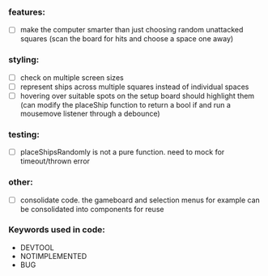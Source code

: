 ### features:
- [ ] make the computer smarter than just choosing random unattacked squares (scan the board for hits and choose a space one away)

### styling:
- [ ] check on multiple screen sizes
- [ ] represent ships across multiple squares instead of individual spaces
- [ ] hovering over suitable spots on the setup board should highlight them (can modify the placeShip function to return a bool if and run a mousemove listener through a debounce)

### testing:
- [ ] placeShipsRandomly is not a pure function. need to mock for timeout/thrown error

### other:
- [ ] consolidate code. the gameboard and selection menus for example can be consolidated into components for reuse

### Keywords used in code:
- DEVTOOL
- NOTIMPLEMENTED
- BUG